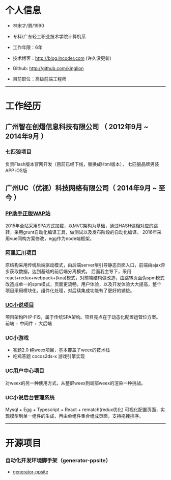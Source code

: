 

# 个人信息

 - 林宋才/男/1990 
 - 专科/广东轻工职业技术学院计算机系 
 - 工作年限：6年
 - 技术博客：http://blog.lncoder.com (许久没更新)
 - Github: http://github.com/kinglion

 - 目前职位：高级前端工程师


---

# 工作经历

## 广州智在创熠信息科技有限公司 （ 2012年9月 ~ 2014年9月 ）

### 七匹狼项目 
负责Flash版本官网开发（目前已经下线，替换成Html版本）， 七匹狼品牌男装APP iOS版
 
## 广州UC（优视）科技网络有限公司（ 2014年9月 ~ 至今 ）

### [PP助手正版WAP站](http://m.25pp.com/)
2015年全站采用SPA方式加载，以MVC架构为基础，通过HASH做相对应的跳转，采用grunt自动化编译工具，做测试以及发布阶段的自动化编译。
2016年采用vue同构方案修改，egg作为node端框架。

### [阿里汇川项目](http://e.uc.cn/)
原结构采用传统后端驱动模式，由后端server层引导静态页面入口，前端由ajax异步获取数据，达到基础的前后端分离模式。
后面我主导下，采用react+redux+webpack+(koa)模式，对前端结构做改造，由跳转页面伪spm模式改造成单一的spm模式，页面更流畅。用户体验，以及开发体验大大提高，整个项目采用模块化，组件化处理，对后续集成功能有了更好的铺垫。

### [UC小说项目](http://novel.sm.cn/)
项目架构PHP-FIS，属于传统SPA架构。项目亮点在于动态化配置运营位方案。
前端 + 中间件 + 大后端

### UC小游戏
- 答题2.0
纯weex项目，基本覆盖了weex的技术栈
- 吃鸡答题
cocos2ds-x 游戏引擎实现

### UC用户中心项目
对weex的另一种使用方式，从整屏weex到局部weex的渲染一种挑战。

### UC小说后台管理系统
Mysql + Egg + Typescript + React + rematch(redux优化)
可视化配置页面，实现模型到单一组件的生成，再由单组件集合组成页面，支持拖拽排序。

---

# 开源项目

### 自动化开发环境脚手架（generator-ppsite）
 - [generator-ppsite](https://github.com/kinglion/generator-ppsite)
 
